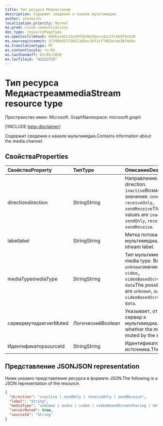 ```yaml
---
title: Тип ресурса Медиастреам
description: Содержит сведения о канале мультимедиа.
author: ananmishr
localization_priority: Normal
ms.prod: cloud-communications
doc_type: resourcePageType
ms.openlocfilehash: 8d6bce42c31e39f5b36e3beccdac2fc660f9cb30
ms.sourcegitcommit: 272996d2772b51105ec25f1cf7482ecda3b74ebe
ms.translationtype: MT
ms.contentlocale: ru-RU
ms.lasthandoff: 03/05/2020
ms.locfileid: "42522759"
---
```

# <a name="mediastream-resource-type"></a><span data-ttu-id="3b6b6-103">Тип ресурса Медиастреам</span><span class="sxs-lookup"><span data-stu-id="3b6b6-103">mediaStream resource type</span></span>

<span data-ttu-id="3b6b6-104">Пространство имен: Microsoft. Graph</span><span class="sxs-lookup"><span data-stu-id="3b6b6-104">Namespace: microsoft.graph</span></span>

[!INCLUDE [beta-disclaimer](../../includes/beta-disclaimer.md)]

<span data-ttu-id="3b6b6-105">Содержит сведения о канале мультимедиа.</span><span class="sxs-lookup"><span data-stu-id="3b6b6-105">Contains information about the media channel.</span></span>

## <a name="properties"></a><span data-ttu-id="3b6b6-106">Свойства</span><span class="sxs-lookup"><span data-stu-id="3b6b6-106">Properties</span></span>

| <span data-ttu-id="3b6b6-107">Свойство</span><span class="sxs-lookup"><span data-stu-id="3b6b6-107">Property</span></span>    | <span data-ttu-id="3b6b6-108">Тип</span><span class="sxs-lookup"><span data-stu-id="3b6b6-108">Type</span></span>    | <span data-ttu-id="3b6b6-109">Описание</span><span class="sxs-lookup"><span data-stu-id="3b6b6-109">Description</span></span>                                                                                                   |
| :---------- | :------ | :------------------------------------------------------------------------------------------------------------ |
| <span data-ttu-id="3b6b6-110">direction</span><span class="sxs-lookup"><span data-stu-id="3b6b6-110">direction</span></span>   | <span data-ttu-id="3b6b6-111">String</span><span class="sxs-lookup"><span data-stu-id="3b6b6-111">String</span></span>  | <span data-ttu-id="3b6b6-112">Направление.</span><span class="sxs-lookup"><span data-stu-id="3b6b6-112">The direction.</span></span> <span data-ttu-id="3b6b6-113">`inactive`Возможные значения: `sendOnly`,, `receiveOnly`,. `sendReceive`</span><span class="sxs-lookup"><span data-stu-id="3b6b6-113">The possible values are `inactive`, `sendOnly`, `receiveOnly`, `sendReceive`.</span></span>                  |
| <span data-ttu-id="3b6b6-114">label</span><span class="sxs-lookup"><span data-stu-id="3b6b6-114">label</span></span>       | <span data-ttu-id="3b6b6-115">String</span><span class="sxs-lookup"><span data-stu-id="3b6b6-115">String</span></span>  | <span data-ttu-id="3b6b6-116">Метка потока мультимедиа.</span><span class="sxs-lookup"><span data-stu-id="3b6b6-116">The media stream label.</span></span>                                                                                       |
| <span data-ttu-id="3b6b6-117">mediaType</span><span class="sxs-lookup"><span data-stu-id="3b6b6-117">mediaType</span></span>   | <span data-ttu-id="3b6b6-118">String</span><span class="sxs-lookup"><span data-stu-id="3b6b6-118">String</span></span>  | <span data-ttu-id="3b6b6-119">Тип мультимедиа.</span><span class="sxs-lookup"><span data-stu-id="3b6b6-119">The media type.</span></span> <span data-ttu-id="3b6b6-120">Возможные `unknown`значения:, `audio` `video`,, `videoBasedScreenSharing`,. `data`</span><span class="sxs-lookup"><span data-stu-id="3b6b6-120">The possible value are `unknown`, `audio`, `video`, `videoBasedScreenSharing`, `data`.</span></span>        |
| <span data-ttu-id="3b6b6-121">сервермутед</span><span class="sxs-lookup"><span data-stu-id="3b6b6-121">serverMuted</span></span> | <span data-ttu-id="3b6b6-122">Логический</span><span class="sxs-lookup"><span data-stu-id="3b6b6-122">Boolean</span></span> | <span data-ttu-id="3b6b6-123">Указывает, отключен ли сервер к мультимедиа.</span><span class="sxs-lookup"><span data-stu-id="3b6b6-123">Indicates whether the media is muted by the server.</span></span>                                                                          |
| <span data-ttu-id="3b6b6-124">Идентификатор</span><span class="sxs-lookup"><span data-stu-id="3b6b6-124">sourceId</span></span>    | <span data-ttu-id="3b6b6-125">String</span><span class="sxs-lookup"><span data-stu-id="3b6b6-125">String</span></span>  | <span data-ttu-id="3b6b6-126">Идентификатор источника.</span><span class="sxs-lookup"><span data-stu-id="3b6b6-126">The source ID.</span></span>                                                                                                |

## <a name="json-representation"></a><span data-ttu-id="3b6b6-127">Представление JSON</span><span class="sxs-lookup"><span data-stu-id="3b6b6-127">JSON representation</span></span>

<span data-ttu-id="3b6b6-128">Ниже указано представление ресурса в формате JSON.</span><span class="sxs-lookup"><span data-stu-id="3b6b6-128">The following is a JSON representation of the resource.</span></span>

<!-- {
  "blockType": "resource",
  "optionalProperties": [
    "serverMuted",
    "label"
  ],
  "@odata.type": "microsoft.graph.mediaStream"
}-->
```json
{
  "direction": "inactive | sendOnly | receiveOnly | sendReceive",
  "label": "String",
  "mediaType": "unknown | audio | video | videoBasedScreenSharing | data",
  "serverMuted": true,
  "sourceId": "String"
}
```

<!-- uuid: 8fcb5dbc-d5aa-4681-8e31-b001d5168d79
2015-10-25 14:57:30 UTC -->
<!--
{
  "type": "#page.annotation",
  "description": "mediaStream resource",
  "keywords": "",
  "section": "documentation",
  "tocPath": "",
  "suppressions": []
}
-->
